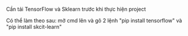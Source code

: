 Cần tải TensorFlow và Sklearn trước khi thực hiện project

Có thể làm theo sau: mở cmd lên và gõ 2 lệnh "pip install tensorflow" và "pip install skcit-learn"
